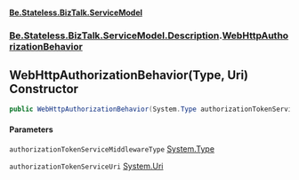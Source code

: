 #### [Be.Stateless.BizTalk.ServiceModel](README.md 'README')
### [Be.Stateless.BizTalk.ServiceModel.Description](Be.Stateless.BizTalk.ServiceModel.Description.md 'Be.Stateless.BizTalk.ServiceModel.Description').[WebHttpAuthorizationBehavior](WebHttpAuthorizationBehavior.md 'Be.Stateless.BizTalk.ServiceModel.Description.WebHttpAuthorizationBehavior')

## WebHttpAuthorizationBehavior(Type, Uri) Constructor

```csharp
public WebHttpAuthorizationBehavior(System.Type authorizationTokenServiceMiddlewareType, System.Uri authorizationTokenServiceUri);
```
#### Parameters

<a name='Be.Stateless.BizTalk.ServiceModel.Description.WebHttpAuthorizationBehavior.WebHttpAuthorizationBehavior(System.Type,System.Uri).authorizationTokenServiceMiddlewareType'></a>

`authorizationTokenServiceMiddlewareType` [System.Type](https://docs.microsoft.com/en-us/dotnet/api/System.Type 'System.Type')

<a name='Be.Stateless.BizTalk.ServiceModel.Description.WebHttpAuthorizationBehavior.WebHttpAuthorizationBehavior(System.Type,System.Uri).authorizationTokenServiceUri'></a>

`authorizationTokenServiceUri` [System.Uri](https://docs.microsoft.com/en-us/dotnet/api/System.Uri 'System.Uri')